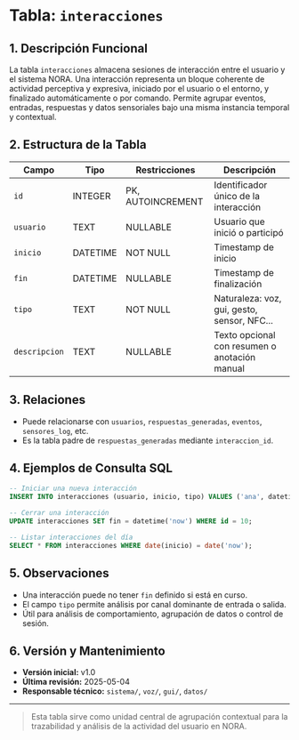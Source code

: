 # Tabla: `interacciones`

## 1. Descripción Funcional

La tabla `interacciones` almacena sesiones de interacción entre el usuario y el sistema NORA. Una interacción representa un bloque coherente de actividad perceptiva y expresiva, iniciado por el usuario o el entorno, y finalizado automáticamente o por comando. Permite agrupar eventos, entradas, respuestas y datos sensoriales bajo una misma instancia temporal y contextual.

## 2. Estructura de la Tabla

| Campo         | Tipo     | Restricciones     | Descripción                                   |
| ------------- | -------- | ----------------- | --------------------------------------------- |
| `id`          | INTEGER  | PK, AUTOINCREMENT | Identificador único de la interacción         |
| `usuario`     | TEXT     | NULLABLE          | Usuario que inició o participó                |
| `inicio`      | DATETIME | NOT NULL          | Timestamp de inicio                           |
| `fin`         | DATETIME | NULLABLE          | Timestamp de finalización                     |
| `tipo`        | TEXT     | NOT NULL          | Naturaleza: voz, gui, gesto, sensor, NFC...   |
| `descripcion` | TEXT     | NULLABLE          | Texto opcional con resumen o anotación manual |

## 3. Relaciones

* Puede relacionarse con `usuarios`, `respuestas_generadas`, `eventos`, `sensores_log`, etc.
* Es la tabla padre de `respuestas_generadas` mediante `interaccion_id`.

## 4. Ejemplos de Consulta SQL

```sql
-- Iniciar una nueva interacción
INSERT INTO interacciones (usuario, inicio, tipo) VALUES ('ana', datetime('now'), 'voz');

-- Cerrar una interacción
UPDATE interacciones SET fin = datetime('now') WHERE id = 10;

-- Listar interacciones del día
SELECT * FROM interacciones WHERE date(inicio) = date('now');
```

## 5. Observaciones

* Una interacción puede no tener `fin` definido si está en curso.
* El campo `tipo` permite análisis por canal dominante de entrada o salida.
* Útil para análisis de comportamiento, agrupación de datos o control de sesión.

## 6. Versión y Mantenimiento

* **Versión inicial:** v1.0
* **Última revisión:** 2025-05-04
* **Responsable técnico:** `sistema/`, `voz/`, `gui/`, `datos/`

---

> Esta tabla sirve como unidad central de agrupación contextual para la trazabilidad y análisis de la actividad del usuario en NORA.

